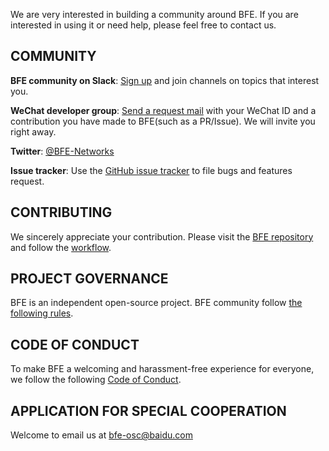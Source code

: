 We are very interested in building a community around BFE. If you are interested in using it or need help, please feel free to contact us.

## COMMUNITY 

**BFE community on Slack**: [Sign up](https://join.slack.com/t/bfe-networks/shared_invite/zt-cn04xsqr-j7LDFmPkCuCZ39OLcHlMBA) and join channels on topics that interest you.

**WeChat developer group**: [Send a request mail](mailto:bfe-osc@baidu.com) with your WeChat ID and a contribution you have made to BFE(such as a PR/Issue). We will invite you right away.

**Twitter**: [@BFE-Networks](https://twitter.com/BfeNetworks)

**Issue tracker**: Use the [GitHub issue tracker](https://github.com/baidu/bfe/issues) to file bugs and features request.


## CONTRIBUTING

We sincerely appreciate your contribution. Please visit the [BFE repository](https://github.com/baidu/bfe) and follow the [workflow](https://github.com/baidu/bfe/blob/develop/CONTRIBUTING.md).


## PROJECT GOVERNANCE
BFE is an independent open-source project. BFE community follow [the following rules](https://github.com/baidu/bfe/blob/develop/GOVERNANCE.md).


## CODE OF CONDUCT
To make BFE a welcoming and harassment-free experience for everyone, we follow the following [Code of Conduct](https://github.com/baidu/bfe/blob/develop/CODE_OF_CONDUCT.md).


## APPLICATION FOR SPECIAL COOPERATION

Welcome to email us at bfe-osc@baidu.com


